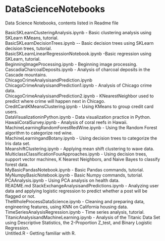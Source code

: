 # DataScienceNotebooks
Data Science Notebooks, contents listed in Readme file

BasicSKLearnClusteringAnalysis.ipynb - Basic clustering analysis using SKLearn KMeans, tutorial. <br>
BasicSKLearnDecisionTrees.ipynb -- Basic decision trees using SKLearn decision trees, tutorial. <br>
BasicSKLearnLinearRegressionNotebook.ipynb -Basic regression using SKLearn, tutorial. <br>
BeginningImageProcessing.ipynb - Beginning image processing. <br>
CascadiaCharcoalDeposits.ipynb - Analysis of charcoal deposits in the Cascade mountains. <br>
ChicagoCrimeAnalysisandPrediction.ipynb
ChicagoCrimeAnalysisandPrediction1.ipynb - Analysis of Chicago crime data.<br>
ChicagoCrimeAnalysisandPrediction2.ipynb - KNearestNeighbor used to predict where crime will happen next in Chicago. <br>
CreditCardKMeansClustering.ipynb - Using KMeans to group credit card users.<br>
DataVisualizationinPython.ipynb - Data visualization practice in Python. <br>
HawaiiCoralSurvey.ipynb - Analysis of coral reefs in Hawaii.<br>
MachineLearningRandomForestRedWine.ipynb - Using the Random Forest algorithm to categorize red wine.<br>
MachineLearningandBotany.ipynb - Using decision trees to categorize the Iris data set.<br>
MeanshiftClustering.ipynb - Applying mean shift clustering to wave data.<br>
MulticlassClassificationFourApproaches.ipynb - Using decision trees, support vector machines, K Nearest Neighbors, and Naive Bayes to classify forest data.<br>
MyBasicPandasNotebook.ipynb - Basic Pandas commands, tutorial.<br>
MyNumpyBasicNotebook.ipynb - Basic Numpy commands, tutorial.<br>
PCAAnalysis.ipynb - Using PCA analysis on health data.<br>
README.md
StackExchangeAnalysisandPredictions.ipynb - Analyzing user data and applying logistic regression to predict whether a post will be flagged or not.<br>
TheWholeProcessDataScience.ipynb - Cleaning and preparing data, engineering features, using KNN on California housing data.<br>
TimeSeriesAnalysisRegression.ipynb - Time series analysis, tutorial.<br>
TitanicAnalysisandMachineLearning.ipynb - Analysis of the Titanic Data Set using Descriptive Statistics, the 2-Proportion Z_test, and Binary Logistic Regression.<br>
Untitled.R - Getting familiar with R.<br>
